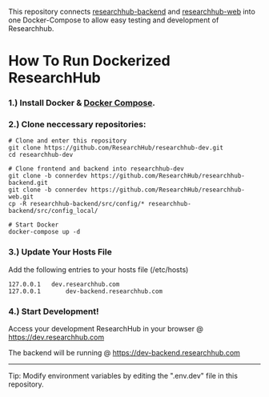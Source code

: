 This repository connects [researchhub-backend](https://github.com/ResearchHub/researchhub-backend/) and [researchhub-web](https://github.com/ResearchHub/researchhub-web/) into one Docker-Compose to allow easy testing and development of Researchhub.
# How To Run Dockerized ResearchHub

### 1.) Install Docker & [Docker Compose](https://docs.docker.com/compose/install/).


### 2.) Clone neccessary repositories:

    # Clone and enter this repository
    git clone https://github.com/ResearchHub/researchhub-dev.git
    cd researchhub-dev

    # Clone frontend and backend into researchhub-dev
    git clone -b connerdev https://github.com/ResearchHub/researchhub-backend.git
    git clone -b connerdev https://github.com/ResearchHub/researchhub-web.git
    cp -R researchhub-backend/src/config/* researchhub-backend/src/config_local/

    # Start Docker
    docker-compose up -d
    

### 3.) Update Your Hosts File

Add the following entries to your hosts file (/etc/hosts)

    127.0.0.1	dev.researchhub.com
    127.0.0.1       dev-backend.researchhub.com

### 4.) Start Development!

Access your development ResearchHub in your browser @ https://dev.researchhub.com

The backend will be running @ https://dev-backend.researchhub.com

***




Tip: Modify environment variables by editing the ".env.dev" file in this repository.